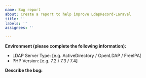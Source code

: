 ```yaml
---
name: Bug report
about: Create a report to help improve LdapRecord-Laravel
title: ''
labels: ''
assignees: ''

---
```


**Environment (please complete the following information):**
 - LDAP Server Type: [e.g. ActiveDirectory / OpenLDAP / FreeIPA]
 - PHP Version: [e.g. 7.2 / 7.3 / 7.4]

**Describe the bug:**
